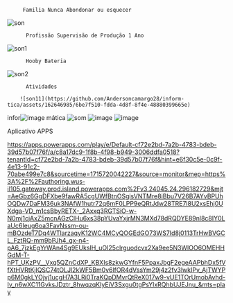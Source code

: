          Familia Nunca Abondonar ou esquecer 
![son](https://github.com/Andersoncamargo28/inform-tica/assets/162646985/677814dc-523e-4bdd-9fa9-6cd3824d0db4)
          
          
          Profissão Supervisão de Produção 1 Ano
![son1](https://github.com/Andersoncamargo28/inform-tica/assets/162646985/4302f671-1794-4eff-aaf1-7871b6921a91)
         
          
          Hooby Bateria
![son2](https://github.com/Andersoncamargo28/inform-tica/assets/162646985/bbc42ac5-c92e-47f6-adfc-a6972afbad11)


          Atividades 
          
        ![son11](https://github.com/Andersoncamargo28/inform-tica/assets/162646985/6be7f510-fdda-4d8f-8f4e-48880399665e)





 infor![image](https://github.com/Andersoncamargo28/inform-tica/assets/162646985/ea9d0332-5bd6-4789-97d7-8dce400f0dd0)
mática 
![som](https://github.com/Andersoncamargo28/inform-tica/assets/162646985/204190f1-98d7-4362-8d0c-a69bbbaed0e0)
![image](https://github.com/Andersoncamargo28/inform-tica/assets/162646985/605368ff-5396-453d-b841-fb3134eef033)
![image](https://github.com/Andersoncamargo28/inform-tica/assets/162646985/587b9586-86e0-4cf5-9297-d4af937cbbdd)

Aplicativo APPS

https://apps.powerapps.com/play/e/Default-cf72e2bd-7a2b-4783-bdeb-39d57b07f76f/a/c8a17dc9-1f8b-4f98-b949-3006ddfa0518?tenantId=cf72e2bd-7a2b-4783-bdeb-39d57b07f76f&hint=e6f30c5e-0c9f-4e13-91c2-70abe499e7c8&sourcetime=1715720042227&source=monitor&mep=https%3A%2F%2Fauthoring.wus-il105.gateway.prod.island.powerapps.com%2Fv3.24045.24.296182729&mjt=AeGbz6GgDFXbe9fawRA5cgUWfBtnOSgisVNTMre8iBbu7V26B7AYvBPUhOQDw7DaFM36uk3NAfW1hutr72q6mF0LPP9eQRtJdw28TRE7l8U2xsEhj0UXdga-VD_m1csBbyRETX-_2Axxq3RGTSiO-w-N0mj1cjAxZ5mcnAGzClHu6xs38pYUvaYxjrMN3MXd78dRQDYE89nl8c8IY0LaUc6Ieug6oa3FavNssm-ou-mBOzdeT7Dq4WTlarzaqyK12WC4MCyQOGEdGO73WS7Id8j0113TrHwBVGCL_FztRQ-mm9bPJh4_gx-n4-pA6_7jzkEgYrWAn4Sg9EUksIH_uOI25clrguodcvx2Xa9ee5N3WlOO6OMEHHGdM-T-hPT_UKzPV__Vxq5QZnCdXP_KBXIs8zkwGYfnF5PpaxJbgF2egeAAPbhDx5fVfXtHVRtKjlQSC74tOLJl2kWF5Bm0v6lfOR4dVssYm29j4z2fv3lwkIPv_AjTWYPp6M0gkLYOjvj1ucgH7A3LRi0TraKQpDMvrQtReX017w9-vUE1TOrUmobAvhd-Iv_n6wXC11GvksJDztr_8hwqzqKIyEiV3Sxgu0tgPsYlxRQhbUJEJnu_&mts=play
